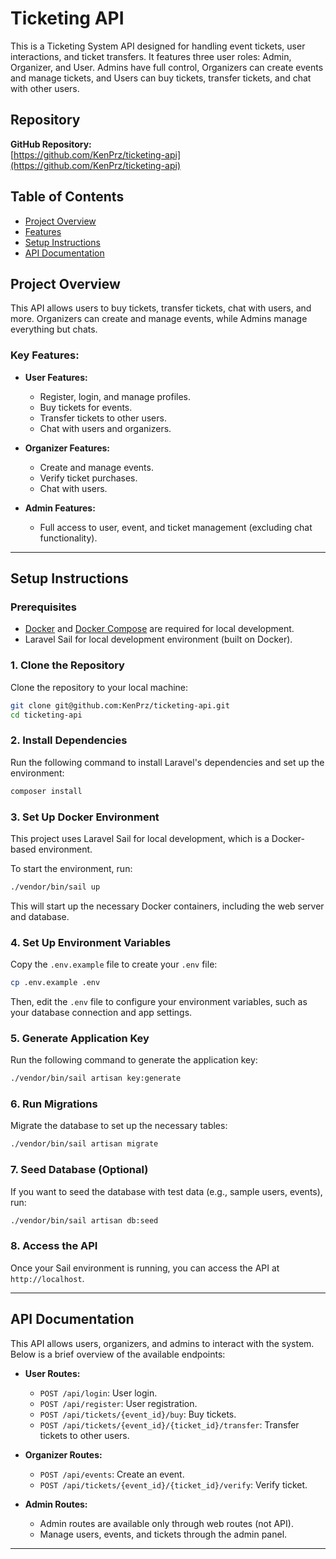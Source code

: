 # Ticketing API

This is a Ticketing System API designed for handling event tickets, user interactions, and ticket transfers. It features three user roles: Admin, Organizer, and User. Admins have full control, Organizers can create events and manage tickets, and Users can buy tickets, transfer tickets, and chat with other users.

## Repository

**GitHub Repository:**  
[https://github.com/KenPrz/ticketing-api](https://github.com/KenPrz/ticketing-api)

## Table of Contents

- [Project Overview](#project-overview)
- [Features](#features)
- [Setup Instructions](#setup-instructions)
- [API Documentation](#api-documentation)

## Project Overview

This API allows users to buy tickets, transfer tickets, chat with users, and more. Organizers can create and manage events, while Admins manage everything but chats.

### Key Features:

- **User Features:**
  - Register, login, and manage profiles.
  - Buy tickets for events.
  - Transfer tickets to other users.
  - Chat with users and organizers.

- **Organizer Features:**
  - Create and manage events.
  - Verify ticket purchases.
  - Chat with users.

- **Admin Features:**
  - Full access to user, event, and ticket management (excluding chat functionality).

---

## Setup Instructions

### Prerequisites

- [Docker](https://www.docker.com/get-started) and [Docker Compose](https://docs.docker.com/compose/) are required for local development.
- Laravel Sail for local development environment (built on Docker).
  
### 1. Clone the Repository

Clone the repository to your local machine:

```bash
git clone git@github.com:KenPrz/ticketing-api.git
cd ticketing-api
```

### 2. Install Dependencies

Run the following command to install Laravel's dependencies and set up the environment:

```bash
composer install
```

### 3. Set Up Docker Environment

This project uses Laravel Sail for local development, which is a Docker-based environment.

To start the environment, run:

```bash
./vendor/bin/sail up
```

This will start up the necessary Docker containers, including the web server and database.

### 4. Set Up Environment Variables

Copy the `.env.example` file to create your `.env` file:

```bash
cp .env.example .env
```

Then, edit the `.env` file to configure your environment variables, such as your database connection and app settings.

### 5. Generate Application Key

Run the following command to generate the application key:

```bash
./vendor/bin/sail artisan key:generate
```

### 6. Run Migrations

Migrate the database to set up the necessary tables:

```bash
./vendor/bin/sail artisan migrate
```

### 7. Seed Database (Optional)

If you want to seed the database with test data (e.g., sample users, events), run:

```bash
./vendor/bin/sail artisan db:seed
```

### 8. Access the API

Once your Sail environment is running, you can access the API at `http://localhost`.

---

## API Documentation

This API allows users, organizers, and admins to interact with the system. Below is a brief overview of the available endpoints:

- **User Routes:**
  - `POST /api/login`: User login.
  - `POST /api/register`: User registration.
  - `POST /api/tickets/{event_id}/buy`: Buy tickets.
  - `POST /api/tickets/{event_id}/{ticket_id}/transfer`: Transfer tickets to other users.

- **Organizer Routes:**
  - `POST /api/events`: Create an event.
  - `POST /api/tickets/{event_id}/{ticket_id}/verify`: Verify ticket.

- **Admin Routes:**
  - Admin routes are available only through web routes (not API).
  - Manage users, events, and tickets through the admin panel.
---